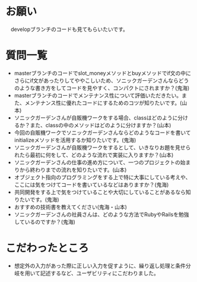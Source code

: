 # お願い
　developブランチのコードも見てもらいたいです。

# 質問一覧
* masterブランチのコードでslot_moneyメソッドとbuyメソッドでif文の中にさらにif文があったりしてややこしいため、ソニックガーデンさんならどうのような書き方をしてコードを見やすく、コンパクトにされますか？(鬼海)
* masterブランチのコードでメンテナンス性について評価いただきたい。また、メンテナンス性に優れたコードにするためのコツが知りたいです。(山本)
* ソニックガーデンさんが自販機ワークをする場合、classはどのように分けるか？また、classの中のメソッドはどのように分けますか？(山本)
* 今回の自販機ワークでソニックガーデンさんならどのようなコードを書いてinitializeメソッドを活用するか知りたいです。(鬼海)
* ソニックガーデンさんが自販機ワークをするとして、いきなりお題を見せられたら最初に何をして、どのような流れで実装に入りますか？(山本)
* ソニックガーデンさんの仕事の進め方について、一つのプロジェクトの始まりから終わりまでの流れを知りたいです。(山本)
* オブジェクト指向のプログラミングをする上で特に大事にしている考えや、ここには気をつけてコードを書いているなどはありますか？(鬼海)
* 共同開発をする上で気をつけていることや大切にしていることがあるなら知りたいです。(鬼海)
* おすすめの技術書を教えてください(鬼海・山本)
* ソニックガーデンさんの社員さんは、どのような方法でRubyやRailsを勉強しているのですか？(鬼海)

# こだわったところ
* 想定外の入力があった際に正しい入力を促すように、繰り返し処理と条件分岐を用いて記述するなど、ユーザビリティにこだわりました。
